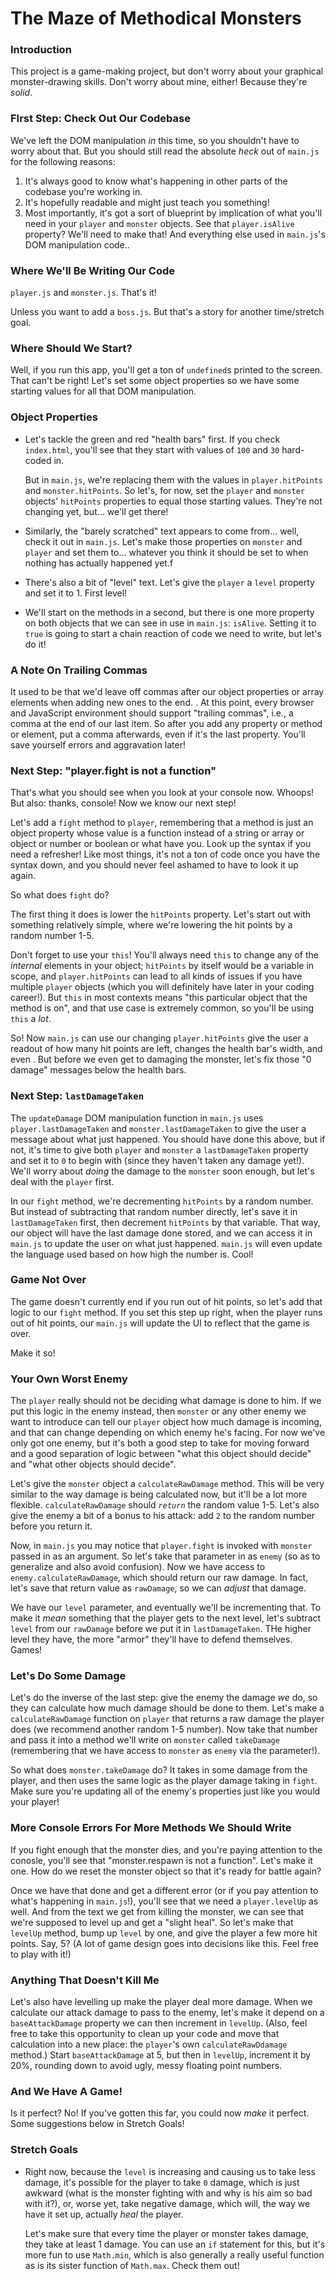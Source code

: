 # The Maze of Methodical Monsters

### Introduction

This project is a game-making project, but don't worry about your graphical monster-drawing skills. Don't worry about mine, either! Because they're _solid_.


### FIrst Step: Check Out Our Codebase

We've left the DOM manipulation _in_ this time, so you shouldn't have to worry about that. But you should still read the absolute _heck_ out of `main.js` for the following reasons:

1. It's always good to know what's happening in other parts of the codebase you're working in.
2. It's hopefully readable and might just teach you something!
3. Most importantly, it's got a sort of blueprint by implication of what you'll need in your `player` and `monster` objects. See that `player.isAlive` property? We'll need to make that! And everything else used in `main.js`'s DOM manipulation code..


### Where We'll Be Writing Our Code

`player.js` and `monster.js`.  That's it!

Unless you want to add a `boss.js`. But that's a story for another time/stretch goal.


### Where Should We Start?

Well, if you run this app, you'll get a ton of `undefined`s printed to the screen. That can't be right! Let's set some object properties so we have some starting values for all that DOM manipulation.


### Object Properties

* Let's tackle the green and red "health bars" first. If you check `index.html`, you'll see that they start with values of `100` and `30` hard-coded in.

    But in `main.js`, we're replacing them with the values in `player.hitPoints` and `monster.hitPoints`. So let's, for now, set the `player` and `monster` objects' `hitPoints` properties to equal those starting values. They're not changing yet, but... we'll get there!

* Similarly, the "barely scratched" text appears to come from... well, check it out in `main.js`. Let's make those properties on `monster` and `player` and set them to... whatever you think it should be set to when nothing has actually happened yet.f
* There's also a bit of "level" text. Let's give the `player` a `level` property and set it to 1. First level!
* We'll start on the methods in a second, but there is one more property on both objects that we can see in use in `main.js`: `isAlive`. Setting it to `true` is going to start a chain reaction of code we need to write, but let's do it!


### A Note On Trailing Commas

It used to be that we'd leave off commas after our object properties or array elements when adding new ones to the end. . At this point, every browser and JavaScript environment should support "trailing commas", i.e., a comma at the end of our last item. So after you add any property or method or element, put a comma afterwards, even if it's the last property. You'll save yourself errors and aggravation later!


### Next Step: "player.fight is not a function"

That's what you should see when you look at your console now. Whoops! But also: thanks, console! Now we know our next step!

Let's add a `fight` method to `player`, remembering that a method is just an object property whose value is a function instead of a string or array or object or number or boolean or what have you. Look up the syntax if you need a refresher! Like most things, it's not a ton of code once you have the syntax down, and you should never feel ashamed to have to look it up again.

So what does `fight` do?

The first thing it does is lower the `hitPoints` property. Let's start out with something relatively simple, where we're lowering the hit points by a random number 1-5.

Don't forget to use your `this`! You'll always need `this` to change any of the _internal_ elements in your object; `hitPoints` by itself would be a variable in scope, and `player.hitPoints` can lead to all kinds of issues if you have multiple `player` objects (which you will definitely have later in your coding career!). But `this` in most contexts means "this particular object that the method is on", and that use case is extremely common, so you'll be using `this` a _lot_.

So! Now `main.js` can use our changing `player.hitPoints` give the user a readout of how many hit points are left, changes the health bar's width, and even . But before we even get to damaging the monster, let's fix those "0 damage" messages below the health bars.


### Next Step: `lastDamageTaken`

The `updateDamage` DOM manipulation function in `main.js` uses `player.lastDamageTaken` and `monster.lastDamageTaken` to give the user a message about what just happened. You should have done this above, but if not, it's time to give both `player` and `monster` a `lastDamageTaken` property and set it to `0` to begin with (since they haven't taken any damage yet!). We'll worry about _doing_ the damage to the `monster` soon enough, but let's deal with the `player` first.

In our `fight` method, we're decrementing `hitPoints` by a random number. But instead of subtracting that random number directly, let's save it in `lastDamageTaken` first, then decrement `hitPoints` by that variable. That way, our object will have the last damage done stored, and we can access it in `main.js` to update the user on what just happened. `main.js` will even update the language used based on how high the number is. Cool!


### Game Not Over

The game doesn't currently end if you run out of hit points, so let's add that logic to our `fight` method. If you set this step up right, when the player runs out of hit points, our `main.js` will update the UI to reflect that the game is over.

Make it so!


### Your Own Worst Enemy

The `player` really should not be deciding what damage is done to him. If we put this logic in the enemy instead, then `monster` or any other enemy we want to introduce can tell our `player` object how much damage is incoming, and that can change depending on which enemy he's facing. For now we've only got one enemy, but it's both a good step to take for moving forward and a good separation of logic between "what this object should decide" and "what other objects should decide".

Let's give the `monster` object a `calculateRawDamage` method. This will be very similar to the way damage is being calculated now, but it'll be a lot more flexible. `calculateRawDamage` should _`return`_ the random value 1-5. Let's also give the enemy a bit of a bonus to his attack: add `2` to the random number before you return it.

Now, in `main.js` you may notice that `player.fight` is invoked with `monster` passed in as an argument. So let's take that parameter in as `enemy` (so as to generalize and also avoid confusion). Now we have access to `enemy.calculateRawDamage`, which should return our raw damage. In fact, let's save that return value as `rawDamage`, so we can _adjust_ that damage.

We have our `level` parameter, and eventually we'll be incrementing that. To make it _mean_ something that the player gets to the next level, let's subtract `level` from our `rawDamage` before we put it in `lastDamageTaken`. THe higher level they have, the more "armor" they'll have to defend themselves. Games!


### Let's Do Some Damage

Let's do the inverse of the last step: give the enemy the damage _we_ do, so they can calculate how much damage should be done to them. Let's make a `calculateRawDamage` function on `player` that returns a raw damage the player does (we recommend another random 1-5 number). Now take that number and pass it into a method we'll write on `monster` called `takeDamage` (remembering that we have access to `monster` as `enemy` via the parameter!).

So what does `monster.takeDamage` do? It takes in some damage from the player, and then uses the same logic as the player damage taking in `fight`. Make sure you're updating all of the enemy's properties just like you would your player!


### More Console Errors For More Methods We Should Write

If you fight enough that the monster dies, and you're paying attention to the conosle, you'll see that "monster.respawn is not a function". Let's make it one. How do we reset the monster object so that it's ready for battle again?

Once we have that done and get a different error (or if you pay attention to what's happening in `main.js`!), you'll see that we need a `player.levelUp` as well. And from the text we get from killing the monster, we can see that we're supposed to level up and get a "slight heal". So let's make that `levelUp` method, bump up `level` by one, and give the player a few more hit points. Say, 5? (A lot of game design goes into decisions like this. Feel free to play with it!)


### Anything That Doesn't Kill Me

Let's also have levelling up make the player deal more damage. When we calculate our attack damage to pass to the enemy, let's make it depend on a `baseAttackDamage` property we can then increment in `levelUp`. (Also, feel free to take this opportunity to clean up your code and move that calculation into a new place: the `player`'s own `calculateRawDdamage` method.) Start `baseAttackDamage` at 5, but then in `levelUp`, increment it by 20%, rounding down to avoid ugly, messy floating point numbers. 


### And We Have A Game!

Is it perfect? No! If you've gotten this far, you could now _make_ it perfect. Some suggestions below in Stretch Goals!


### Stretch Goals

* Right now, because the `level` is increasing and causing us to take less damage, it's possible for the player to take `0` damage, which is just awkward (what is the monster fighting with and why is his aim so bad with it?), or, worse yet, take negative damage, which will, the way we have it set up, actually _heal_  the player.

    Let's make sure that every time the player or monster takes damage, they take at least 1 damage. You can use an `if` statement for this, but it's more fun to use `Math.min`, which is also generally a really useful function as is its sister function of `Math.max`. Check them out!